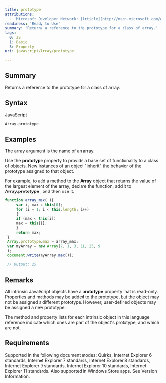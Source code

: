 ```yaml
---
title: prototype
attributions:
  - 'Microsoft Developer Network: [Article](http://msdn.microsoft.com/en-us/library/ie/jj155285(v=vs.94).aspx)'
readiness: 'Ready to Use'
summary: 'Returns a reference to the prototype for a class of array.'
tags:
  0: JS
  1: Basic
  3: Property
uri: javascript/Array/prototype

---
```

## <span>Summary</span>

Returns a reference to the prototype for a class of array.

## <span>Syntax</span>

<span class="language">JavaScript</span>

    Array.prototype

## <span>Examples</span>

The array argument is the name of an array.

Use the **prototype** property to provide a base set of functionality to a class of objects. New instances of an object "inherit" the behavior of the prototype assigned to that object.

For example, to add a method to the **Array** object that returns the value of the largest element of the array, declare the function, add it to **Array.prototype** , and then use it.

``` js
function array_max( ){
     var i, max = this[0];
     for (i = 1; i < this.length; i++)
     {
     if (max < this[i])
     max = this[i];
     }
     return max;
 }
 Array.prototype.max = array_max;
 var myArray = new Array(7, 1, 3, 11, 25, 9
 );
 document.write(myArray.max());

 // Output: 25
```

## <span>Remarks</span>

All intrinsic JavaScript objects have a **prototype** property that is read-only. Properties and methods may be added to the prototype, but the object may not be assigned a different prototype. However, user-defined objects may be assigned a new prototype.

The method and property lists for each intrinsic object in this language reference indicate which ones are part of the object's prototype, and which are not.

## <span>Requirements</span>

Supported in the following document modes: Quirks, Internet Explorer 6 standards, Internet Explorer 7 standards, Internet Explorer 8 standards, Internet Explorer 9 standards, Internet Explorer 10 standards, Internet Explorer 11 standards. Also supported in Windows Store apps. See Version Information.

